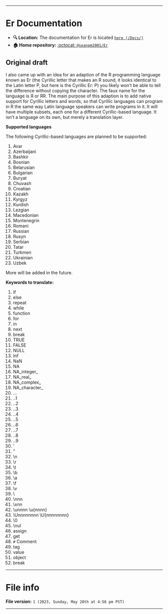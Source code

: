
***

# Er Documentation

- **🔍️ Location:** The documentation for Er is located [`here (/Docs/)`](/Docs/)
- **🏠️ Home repository:** [:octocat: `@seanpm2001/Er`](https://github.com/seanpm2001/Er/)

## Original draft

I also came up with an idea for an adaption of the R programming language known as Er (the Cyrillic letter that makes an R sound, it looks identical to the Latin letter P, but here is the Cyrillic Er: Р) you likely won’t be able to tell the difference without copying the character. The faux name for the language is Я or ЯR. The main purpose of this adaption is to add native support for Cyrillic letters and words, so that Cyrillic languages can program in R the same way Latin language speakers can write programs in it. It will have multiple subsets, each one for a different Cyrillic-based language. It isn’t a language on its own, but merely a translation layer.

**Supported languages**

The following Cyrillic-based languages are planned to be supported:

1. Avar
2. Azerbaijani
3. Bashkir
4. Bosnian
5. Belarusian
6. Bulgarian
7. Buryat
8. Chuvash
9. Croatian
10. Kazakh
11. Kyrgyz
12. Kurdish
13. Lezgian
14. Macedonian
15. Montenegrin
16. Romani
17. Russian
18. Rusyn
19. Serbian
20. Tatar
21. Turkmen
22. Ukrainian
23. Uzbek

More will be added in the future.

**Keywords to translate:**

1. if
2. else
3. repeat
4. while
5. function
6. for
7. in
8. next
9. break
10. TRUE
11. FALSE
12. NULL
13. Inf
14. NaN
15. NA
16. NA_integer_
17. NA_real_
18. NA_complex_
19. NA_character_
20. ...
21. ..1
22. ..2
23. ..3
24. ..4
25. ..5
26. ..6
27. ..7
28. ..8
29. ..9
30. \'
31. \"
32. \n
33. \r
34. \t
35. \b
36. \a
37. \f
38. \v
39. \\
40. \nnn
41. \xnn
42. \unnnn \u{nnnn}
43. \Unnnnnnnn \U{nnnnnnnn}
44. \0
45. \nul
46. assign
47. get
48. `#` Comment
49. tag
50. value
51. object
52. break

***

# File info

**File version:** `1 (2023, Sunday, May 28th at 4:56 pm PST)`

***
